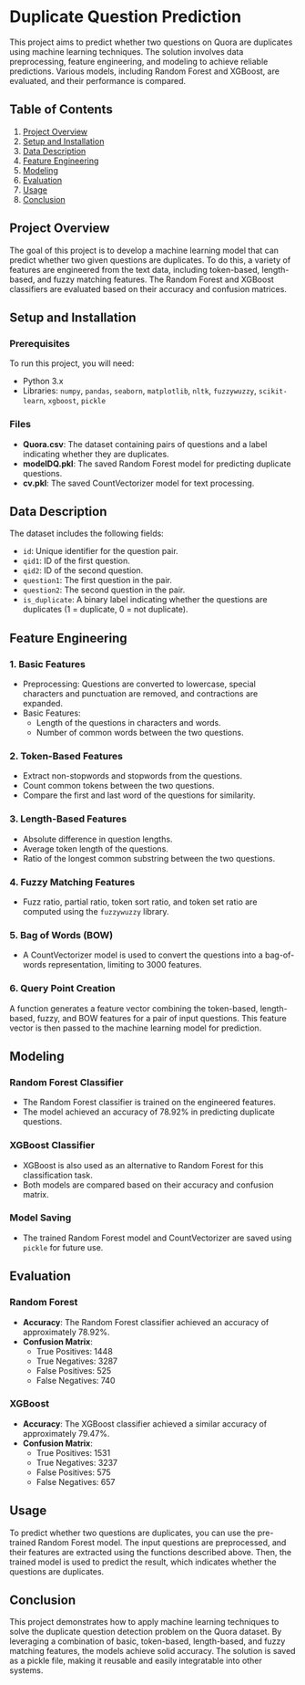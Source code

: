 # Duplicate Question Prediction

This project aims to predict whether two questions on Quora are duplicates using machine learning techniques. The solution involves data preprocessing, feature engineering, and modeling to achieve reliable predictions. Various models, including Random Forest and XGBoost, are evaluated, and their performance is compared.

## Table of Contents

1. [Project Overview](#project-overview)
2. [Setup and Installation](#setup-and-installation)
3. [Data Description](#data-description)
4. [Feature Engineering](#feature-engineering)
5. [Modeling](#modeling)
6. [Evaluation](#evaluation)
7. [Usage](#usage)
8. [Conclusion](#conclusion)

## Project Overview

The goal of this project is to develop a machine learning model that can predict whether two given questions are duplicates. To do this, a variety of features are engineered from the text data, including token-based, length-based, and fuzzy matching features. The Random Forest and XGBoost classifiers are evaluated based on their accuracy and confusion matrices.

## Setup and Installation

### Prerequisites

To run this project, you will need:

- Python 3.x
- Libraries: `numpy`, `pandas`, `seaborn`, `matplotlib`, `nltk`, `fuzzywuzzy`, `scikit-learn`, `xgboost`, `pickle`

### Files

- **Quora.csv**: The dataset containing pairs of questions and a label indicating whether they are duplicates.
- **modelDQ.pkl**: The saved Random Forest model for predicting duplicate questions.
- **cv.pkl**: The saved CountVectorizer model for text processing.

## Data Description

The dataset includes the following fields:

- `id`: Unique identifier for the question pair.
- `qid1`: ID of the first question.
- `qid2`: ID of the second question.
- `question1`: The first question in the pair.
- `question2`: The second question in the pair.
- `is_duplicate`: A binary label indicating whether the questions are duplicates (1 = duplicate, 0 = not duplicate).

## Feature Engineering

### 1. Basic Features
- Preprocessing: Questions are converted to lowercase, special characters and punctuation are removed, and contractions are expanded.
- Basic Features:
  - Length of the questions in characters and words.
  - Number of common words between the two questions.

### 2. Token-Based Features
- Extract non-stopwords and stopwords from the questions.
- Count common tokens between the two questions.
- Compare the first and last word of the questions for similarity.

### 3. Length-Based Features
- Absolute difference in question lengths.
- Average token length of the questions.
- Ratio of the longest common substring between the two questions.

### 4. Fuzzy Matching Features
- Fuzz ratio, partial ratio, token sort ratio, and token set ratio are computed using the `fuzzywuzzy` library.

### 5. Bag of Words (BOW)
- A CountVectorizer model is used to convert the questions into a bag-of-words representation, limiting to 3000 features.

### 6. Query Point Creation
A function generates a feature vector combining the token-based, length-based, fuzzy, and BOW features for a pair of input questions. This feature vector is then passed to the machine learning model for prediction.

## Modeling

### Random Forest Classifier
- The Random Forest classifier is trained on the engineered features.
- The model achieved an accuracy of 78.92% in predicting duplicate questions.

### XGBoost Classifier
- XGBoost is also used as an alternative to Random Forest for this classification task.
- Both models are compared based on their accuracy and confusion matrix.

### Model Saving
- The trained Random Forest model and CountVectorizer are saved using `pickle` for future use.

## Evaluation

### Random Forest
- **Accuracy**: The Random Forest classifier achieved an accuracy of approximately 78.92%.
- **Confusion Matrix**:
  - True Positives: 1448
  - True Negatives: 3287
  - False Positives: 525
  - False Negatives: 740

### XGBoost
- **Accuracy**: The XGBoost classifier achieved a similar accuracy of approximately 79.47%.
- **Confusion Matrix**:
  - True Positives: 1531
  - True Negatives: 3237
  - False Positives: 575
  - False Negatives: 657

## Usage

To predict whether two questions are duplicates, you can use the pre-trained Random Forest model. The input questions are preprocessed, and their features are extracted using the functions described above. Then, the trained model is used to predict the result, which indicates whether the questions are duplicates.

## Conclusion

This project demonstrates how to apply machine learning techniques to solve the duplicate question detection problem on the Quora dataset. By leveraging a combination of basic, token-based, length-based, and fuzzy matching features, the models achieve solid accuracy. The solution is saved as a pickle file, making it reusable and easily integratable into other systems.
